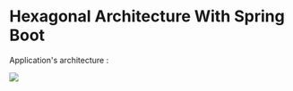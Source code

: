 # Hexagonal Architecture With Spring Boot

Application's architecture :

![](https://cdn-images-1.medium.com/max/800/1*mBp-JAaetosptDisZe1gPg.jpeg)
